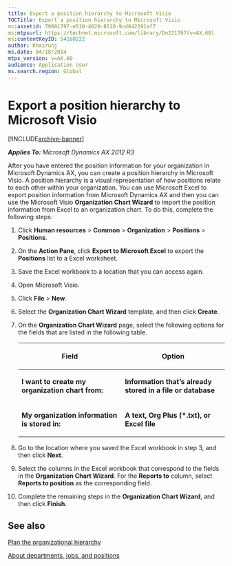 ```yaml
---
title: Export a position hierarchy to Microsoft Visio
TOCTitle: Export a position hierarchy to Microsoft Visio
ms:assetid: 79881797-e510-4020-8516-9cd642191af7
ms:mtpsurl: https://technet.microsoft.com/library/Dn221767(v=AX.60)
ms:contentKeyID: 54160222
author: Khairunj
ms.date: 04/18/2014
mtps_version: v=AX.60
audience: Application User
ms.search.region: Global
---
```


# Export a position hierarchy to Microsoft Visio 


[!INCLUDE[archive-banner](includes/archive-banner.md)]


_**Applies To:** Microsoft Dynamics AX 2012 R3_

After you have entered the position information for your organization in Microsoft Dynamics AX, you can create a position hierarchy in Microsoft Visio. A position hierarchy is a visual representation of how positions relate to each other within your organization. You can use Microsoft Excel to export position information from Microsoft Dynamics AX and then you can use the Microsoft Visio **Organization Chart Wizard** to import the position information from Excel to an organization chart. To do this, complete the following steps:

1.  Click **Human resources** \> **Common** \> **Organization** \> **Positions** \> **Positions**.

2.  On the **Action Pane**, click **Export to Microsoft Excel** to export the **Positions** list to a Excel worksheet.

3.  Save the Excel workbook to a location that you can access again.

4.  Open Microsoft Visio.

5.  Click **File** \> **New**.

6.  Select the **Organization Chart Wizard** template, and then click **Create**.

7.  On the **Organization Chart Wizard** page, select the following options for the fields that are listed in the following table.
    
    <table>
    <colgroup>
    <col style="width: 50%" />
    <col style="width: 50%" />
    </colgroup>
    <thead>
    <tr class="header">
    <th><p>Field</p></th>
    <th><p>Option</p></th>
    </tr>
    </thead>
    <tbody>
    <tr class="odd">
    <td><p><strong>I want to create my organization chart from:</strong></p></td>
    <td><p><strong>Information that’s already stored in a file or database</strong></p></td>
    </tr>
    <tr class="even">
    <td><p><strong>My organization information is stored in:</strong></p></td>
    <td><p><strong>A text, Org Plus (*.txt), or Excel file</strong></p></td>
    </tr>
    </tbody>
    </table>


8.  Go to the location where you saved the Excel workbook in step 3, and then click **Next**.

9.  Select the columns in the Excel workbook that correspond to the fields in the **Organization Chart Wizard**. For the **Reports to** column, select **Reports to position** as the corresponding field.

10. Complete the remaining steps in the **Organization Chart Wizard**, and then click **Finish**.

## See also

[Plan the organizational hierarchy](plan-the-organizational-hierarchy.md)

[About departments, jobs, and positions](about-departments-jobs-and-positions.md)

  


